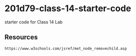 # 201d79-class-14-starter-code

starter code for Class 14 Lab

## Resources

`https://www.w3schools.com/jsref/met_node_removechild.asp`
